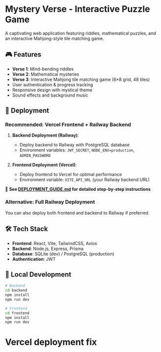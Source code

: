 # Mystery Verse - Interactive Puzzle Game

A captivating web application featuring riddles, mathematical puzzles, and an interactive Mahjong-style tile matching game.

## 🎮 Features

- **Verse 1**: Mind-bending riddles
- **Verse 2**: Mathematical mysteries  
- **Verse 3**: Interactive Mahjong tile matching game (6×8 grid, 48 tiles)
- User authentication & progress tracking
- Responsive design with mystical theme
- Sound effects and background music

## 🚀 Deployment

### Recommended: Vercel Frontend + Railway Backend

1. **Backend Deployment (Railway)**:
   - Deploy backend to Railway with PostgreSQL database
   - Environment variables: `JWT_SECRET`, `NODE_ENV=production`, `ADMIN_PASSWORD`

2. **Frontend Deployment (Vercel)**:
   - Deploy frontend to Vercel for optimal performance
   - Environment variable: `VITE_API_URL` (your Railway backend URL)

📖 **See [DEPLOYMENT_GUIDE.md](./DEPLOYMENT_GUIDE.md) for detailed step-by-step instructions**

### Alternative: Full Railway Deployment
You can also deploy both frontend and backend to Railway if preferred.

## 🛠 Tech Stack

- **Frontend**: React, Vite, TailwindCSS, Axios
- **Backend**: Node.js, Express, Prisma
- **Database**: SQLite (dev) / PostgreSQL (production)
- **Authentication**: JWT

## 📝 Local Development

```bash
# Backend
cd backend
npm install
npm run dev

# Frontend  
cd frontend
npm install
npm run dev
```
# Vercel deployment fix
